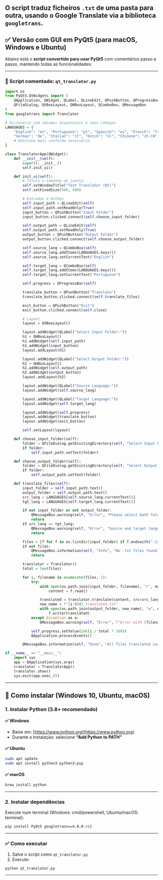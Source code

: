 O script traduz ficheiros `.txt` de uma pasta para outra, usando o **Google Translate** via a biblioteca `googletrans`.
---

## ✅ Versão com GUI em PyQt5 (para macOS, Windows e Ubuntu)

Abaixo está o **script convertido para usar PyQt5** com comentários passo a passo, mantendo todas as funcionalidades:

---

### 🧠 Script comentado: `qt_translator.py`

```python
import os
from PyQt5.QtWidgets import (
    QApplication, QWidget, QLabel, QLineEdit, QPushButton, QProgressBar,
    QFileDialog, QVBoxLayout, QHBoxLayout, QComboBox, QMessageBox
)
from googletrans import Translator

# Dicionário com idiomas disponíveis e seus códigos
LANGUAGES = {
    "English": "en", "Portuguese": "pt", "Spanish": "es", "French": "fr",
    "German": "de", "Italian": "it", "Dutch": "nl", "Chinese": "zh-CN", "Japanese": "ja"
    # Adicione mais conforme necessário
}

class TranslatorApp(QWidget):
    def __init__(self):
        super().__init__()
        self.init_ui()

    def init_ui(self):
        # Título e tamanho da janela
        self.setWindowTitle("Text Translator (Qt)")
        self.setFixedSize(500, 400)

        # Entradas e botões
        self.input_path = QLineEdit(self)
        self.input_path.setReadOnly(True)
        input_button = QPushButton("Input Folder")
        input_button.clicked.connect(self.choose_input_folder)

        self.output_path = QLineEdit(self)
        self.output_path.setReadOnly(True)
        output_button = QPushButton("Output Folder")
        output_button.clicked.connect(self.choose_output_folder)

        self.source_lang = QComboBox(self)
        self.source_lang.addItems(LANGUAGES.keys())
        self.source_lang.setCurrentText("English")

        self.target_lang = QComboBox(self)
        self.target_lang.addItems(LANGUAGES.keys())
        self.target_lang.setCurrentText("Portuguese")

        self.progress = QProgressBar(self)

        translate_button = QPushButton("Translate")
        translate_button.clicked.connect(self.translate_files)

        exit_button = QPushButton("Exit")
        exit_button.clicked.connect(self.close)

        # Layout
        layout = QVBoxLayout()

        layout.addWidget(QLabel("Select Input Folder:"))
        h1 = QHBoxLayout()
        h1.addWidget(self.input_path)
        h1.addWidget(input_button)
        layout.addLayout(h1)

        layout.addWidget(QLabel("Select Output Folder:"))
        h2 = QHBoxLayout()
        h2.addWidget(self.output_path)
        h2.addWidget(output_button)
        layout.addLayout(h2)

        layout.addWidget(QLabel("Source Language:"))
        layout.addWidget(self.source_lang)

        layout.addWidget(QLabel("Target Language:"))
        layout.addWidget(self.target_lang)

        layout.addWidget(self.progress)
        layout.addWidget(translate_button)
        layout.addWidget(exit_button)

        self.setLayout(layout)

    def choose_input_folder(self):
        folder = QFileDialog.getExistingDirectory(self, "Select Input Folder")
        if folder:
            self.input_path.setText(folder)

    def choose_output_folder(self):
        folder = QFileDialog.getExistingDirectory(self, "Select Output Folder")
        if folder:
            self.output_path.setText(folder)

    def translate_files(self):
        input_folder = self.input_path.text()
        output_folder = self.output_path.text()
        src_lang = LANGUAGES[self.source_lang.currentText()]
        tgt_lang = LANGUAGES[self.target_lang.currentText()]

        if not input_folder or not output_folder:
            QMessageBox.warning(self, "Error", "Please select both folders.")
            return
        if src_lang == tgt_lang:
            QMessageBox.warning(self, "Error", "Source and target languages must be different.")
            return

        files = [f for f in os.listdir(input_folder) if f.endswith(".txt")]
        if not files:
            QMessageBox.information(self, "Info", "No .txt files found.")
            return

        translator = Translator()
        total = len(files)

        for i, filename in enumerate(files, 1):
            try:
                with open(os.path.join(input_folder, filename), "r", encoding="utf-8") as f:
                    content = f.read()

                translated = translator.translate(content, src=src_lang, dest=tgt_lang).text
                new_name = f"{i:03d}_translated.txt"
                with open(os.path.join(output_folder, new_name), "w", encoding="utf-8") as f:
                    f.write(translated)
            except Exception as e:
                QMessageBox.warning(self, "Error", f"Error with {filename}: {e}")

            self.progress.setValue(int(i / total * 100))
            QApplication.processEvents()

        QMessageBox.information(self, "Done", "All files translated successfully!")

if __name__ == "__main__":
    import sys
    app = QApplication(sys.argv)
    translator = TranslatorApp()
    translator.show()
    sys.exit(app.exec_())
```

---

## 💾 Como instalar (Windows 10, Ubuntu, macOS)

### 1. Instalar Python (3.8+ recomendado)

#### ✅ Windows

* Baixe em: [https://www.python.org](https://www.python.org)
* Durante a instalação: selecione **“Add Python to PATH”**

#### ✅ Ubuntu

```bash
sudo apt update
sudo apt install python3 python3-pip
```

#### ✅ macOS

```bash
brew install python
```

---

### 2. Instalar dependências

Execute num terminal (Windows: cmd/powershell, Ubuntu/macOS: terminal):

```bash
pip install PyQt5 googletrans==4.0.0-rc1
```

---

### ✅ Como executar

1. Salve o script como `qt_translator.py`
2. Execute:

```bash
python qt_translator.py
```

---

